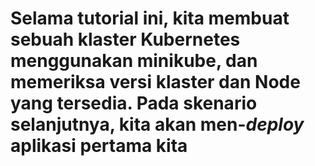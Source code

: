 # Selama tutorial ini, kita membuat sebuah klaster Kubernetes menggunakan minikube, dan memeriksa versi klaster dan Node yang tersedia. Pada skenario selanjutnya, kita akan men-_deploy_ aplikasi pertama kita #
